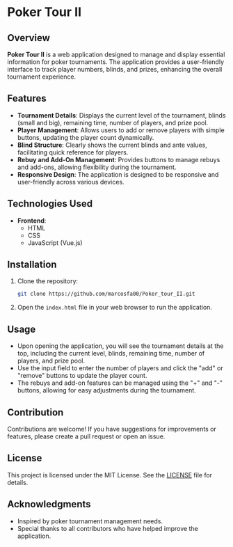# Poker Tour II

## Overview

**Poker Tour II** is a web application designed to manage and display essential information for poker tournaments. The application provides a user-friendly interface to track player numbers, blinds, and prizes, enhancing the overall tournament experience. 

## Features

- **Tournament Details**: Displays the current level of the tournament, blinds (small and big), remaining time, number of players, and prize pool.
- **Player Management**: Allows users to add or remove players with simple buttons, updating the player count dynamically.
- **Blind Structure**: Clearly shows the current blinds and ante values, facilitating quick reference for players.
- **Rebuy and Add-On Management**: Provides buttons to manage rebuys and add-ons, allowing flexibility during the tournament.
- **Responsive Design**: The application is designed to be responsive and user-friendly across various devices.

## Technologies Used

- **Frontend**: 
  - HTML
  - CSS
  - JavaScript (Vue.js)

## Installation

1. Clone the repository:
   ```bash
   git clone https://github.com/marcosfa00/Poker_tour_II.git
   ```

2. Open the `index.html` file in your web browser to run the application.

## Usage

- Upon opening the application, you will see the tournament details at the top, including the current level, blinds, remaining time, number of players, and prize pool.
- Use the input field to enter the number of players and click the "add" or "remove" buttons to update the player count.
- The rebuys and add-on features can be managed using the "+" and "-" buttons, allowing for easy adjustments during the tournament.
  
## Contribution

Contributions are welcome! If you have suggestions for improvements or features, please create a pull request or open an issue.

## License

This project is licensed under the MIT License. See the [LICENSE](LICENSE) file for details.

## Acknowledgments

- Inspired by poker tournament management needs.
- Special thanks to all contributors who have helped improve the application.
